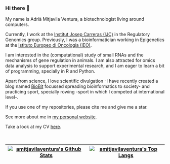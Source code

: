### Hi there 👋

My name is Adrià Mitjavila Ventura, a biotechnologist living around computers.

Currently, I work at the [Institut Josep Carreras (IJC)](https://www.carrerasresearch.org/en/) in the Regulatory Genomics group. Previously, I was a bioinformatician working in Epigenetics at the [Istituto Europeo di Oncologia (IEO)](https://www.research.ieo.it/).

I am interested in the (computational) study of small RNAs and the mechanisms of gene regulation in animals. I am also attracted for omics data analysis to support experimental research, and I am eager to learn a bit of programming, specially in R and Python.

Apart from science, I love scientific divulgation -I have recently created a blog named [BioBit](https://biobit.netlify.app) focussed spreading bioinformatics to society- and practicing sport, specially rowing -sport in which I competed at international level-.

If you use one of my repositories, please cite me and give me a star.

See more about me in [my personal website](https://amitjavilaventura.github.io).

Take a look at my CV [here](https://amitjavilaventura.github.io/CVs/).

<br>

<center>
  
| [![amitjavilaventura's Github Stats](https://github-readme-stats.vercel.app/api?username=amitjavilaventura&count_private=true&show_icons=true&theme=buefy&hide_border=true)](https://github.com/anuraghazra/github-readme-stats) | [![amitjavilaventura's Top Langs](https://github-readme-stats.vercel.app/api/top-langs/?username=amitjavilaventura&hide=html&layout=compact&theme=buefy&hide_border=true)](https://github.com/anuraghazra/github-readme-stats) |
| ------------- | ------------- |
  
</center>

<br>


<!--
**amitjavilaventura/amitjavilaventura** is a ✨ _special_ ✨ repository because its `README.md` (this file) appears on your GitHub profile.

Here are some ideas to get you started:

- 🔭 I’m currently working on ...
- 🌱 I’m currently learning ...
- 👯 I’m looking to collaborate on ...
- 🤔 I’m looking for help with ...
- 💬 Ask me about ...
- 📫 How to reach me: ...
- 😄 Pronouns: ...
- ⚡ Fun fact: ...
-->
